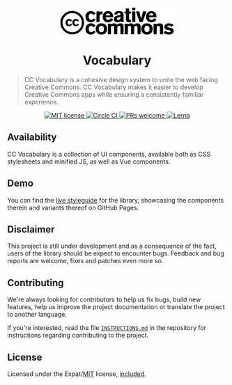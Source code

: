 <p align="center">
    <a href="https://creativecommons.org/">
        <img src="readme_assets/cc_logo.png" height="62px" />
    </a>
</p>
<h1 align="center">
    Vocabulary
</h1>

> CC Vocabulary is a cohesive design system to unite the web facing Creative 
> Commons. CC Vocabulary makes it easier to develop Creative Commons apps while
> ensuring a consistently familiar experience.

<p align="center">
  <a href="https://github.com/creativecommons/cc-vocabulary/blob/master/LICENSE">
    <img alt="MIT license" src="https://img.shields.io/github/license/creativecommons/cc-vocabulary.svg?color=brightgreen"/>
  </a>
  <a href="https://circleci.com/gh/creativecommons/cc-vocabulary/tree/master">
    <img alt="Circle CI" src="https://circleci.com/gh/creativecommons/cc-vocabulary/tree/master.svg?style=shield"/>
  </a>
  <a href="https://github.com/creativecommons/cc-vocabulary/blob/master/CONTRIBUTING.md">
    <img alt="PRs welcome" src="https://img.shields.io/badge/PRs-welcome-brightgreen.svg"/>
  </a>
  <a href="https://lerna.js.org/">
    <img alt="Lerna" src="https://img.shields.io/badge/maintained%20with-lerna-brightgreen.svg"/>
  </a>
</p>


## Availability

CC Vocabulary is a collection of UI components, available both as CSS
stylesheets and minified JS, as well as Vue components.


## Demo

You can find the [live styleguide](https://creativecommons.github.io/cc-vocabulary/)
for the library, showcasing the components therein and variants thereof on 
GitHub Pages.


## Disclaimer

This project is still under development and as a consequence of the fact, users
of the library should be expect to encounter bugs. Feedback and bug reports are
welcome, fixes and patches even more so.


## Contributing

We're always looking for contributors to help us fix bugs, build new features, 
help us improve the project documentation or translate the project to another
language. 

If you're interested, read the file [`INSTRUCTIONS.md`](INSTRUCTIONS.md) in the 
repository for instructions regarding contributing to the project.


## License

Licensed under the Expat/[MIT](http://www.opensource.org/licenses/MIT) license, 
[included](LICENSE).

